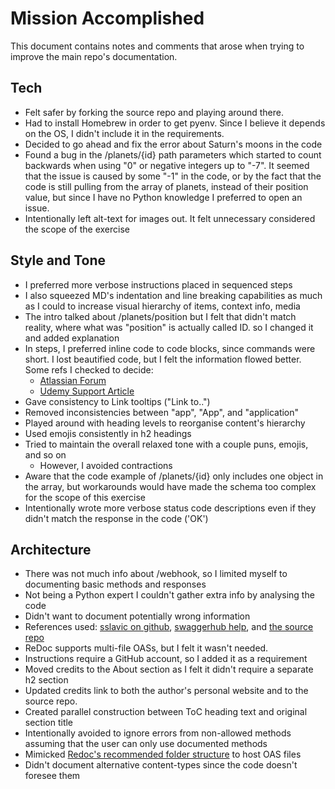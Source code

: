 # Mission Accomplished

This document contains notes and comments that arose when trying to improve the main repo's documentation.

## Tech

- Felt safer by forking the source repo and playing around there.
- Had to install Homebrew in order to get pyenv. Since I believe it depends on the OS, I didn't include it in the requirements.
- Decided to go ahead and fix the error about Saturn's moons in the code
- Found a bug in the /planets/{id} path parameters which started to count backwards when using "0" or negative integers up to "-7". It seemed that the issue is caused by some "-1" in the code, or by the fact that the code is still pulling from the array of planets, instead of their position value, but since I have no Python knowledge I preferred to open an issue.
- Intentionally left alt-text for images out. It felt unnecessary considered the scope of the exercise

## Style and Tone

- I preferred more verbose instructions placed in sequenced steps
- I also squeezed MD's indentation and line breaking capabilities as much as I could to increase visual hierarchy of items, context info, media
- The intro talked about /planets/position but I felt that didn't match reality, where what was "position" is actually called ID. so I changed it and added explanation
- In steps, I preferred inline code to code blocks, since commands were short. I lost beautified code, but I felt the information flowed better. Some refs I checked to decide:
  - [Atlassian Forum](https://community.atlassian.com/t5/Confluence-questions/Inline-code-blocks/qaq-p/263017)
  - [Udemy Support Article](https://support.udemy.com/hc/en-us/articles/229233407-Using-Code-Blocks-and-Inline-Code#)
- Gave consistency to Link tooltips ("Link to..")
- Removed inconsistencies between "app", "App", and "application"
- Played around with heading levels to reorganise content's hierarchy
- Used emojis consistently in h2 headings
- Tried to maintain the overall relaxed tone with a couple puns, emojis, and so on
  - However, I avoided contractions
- Aware that the code example of /planets/{id} only includes one object in the array, but workarounds would have made the schema too complex for the scope of this exercise
- Intentionally wrote more verbose status code descriptions even if they didn't match the response in the code ('OK')

## Architecture

- There was not much info about /webhook, so I limited myself to documenting basic methods and responses
 - Not being a Python expert I couldn't gather extra info by analysing the code
 - Didn't want to document potentially wrong information
 - References used: [sslavic on github](https://gist.github.com/sslavic/b1f36a8fa4ac0a52568b7b0155c3f241), [swaggerhub help](https://app.swaggerhub.com/help/integrations/webhook), and [the source repo](https://github.com/lornajane/flask-planets-and-webhooks)
- ReDoc supports multi-file OASs, but I felt it wasn't needed.
- Instructions require a GitHub account, so I added it as a requirement
- Moved credits to the About section as I felt it didn't require a separate h2 section
 - Updated credits link to both the author's personal website and to the source repo.
- Created parallel construction between ToC heading text and original section title
- Intentionally avoided to ignore errors from non-allowed methods assuming that the user can only use documented methods
- Mimicked [Redoc's recommended folder structure](https://github.com/Redocly/create-openapi-repo/tree/master/template) to host OAS files
- Didn't document alternative content-types since the code doesn't foresee them
